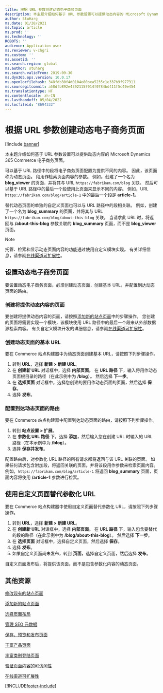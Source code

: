 ```yaml
---
title: 根据 URL 参数创建动态电子商务页面
description: 本主题介绍如何基于 URL 参数设置可以提供动态内容的 Microsoft Dynamics 365 Commerce 电子商务页面。
author: StuHarg
ms.date: 01/28/2021
ms.topic: article
ms.prod: ''
ms.technology: ''
ROBOTS: ''
audience: Application user
ms.reviewer: v-chgri
ms.custom: ''
ms.assetid: ''
ms.search.region: global
ms.author: stuharg
ms.search.validFrom: 2019-09-30
ms.dyn365.ops.version: 10.0.17
ms.openlocfilehash: 348fdb30f4d0104e80bea5235c1e337b9f977311
ms.sourcegitcommit: a58dfb892e43921157014f0784bd411f5c40e454
ms.translationtype: HT
ms.contentlocale: zh-CN
ms.lasthandoff: 05/04/2022
ms.locfileid: "8694332"
---
```

# <a name="create-dynamic-e-commerce-pages-based-on-url-parameters"></a>根据 URL 参数创建动态电子商务页面

[!include [banner](includes/banner.md)]

本主题介绍如何基于 URL 参数设置可以提供动态内容的 Microsoft Dynamics 365 Commerce 电子商务页面。

可以基于 URL 路径中的段将电子商务页面配置为提供不同的内容。 因此，该页面称为动态页面。 段用作检索页面内容的参数。 例如，创建了一个名为 **blog\_viewer** 的页面，并将其与 URL `https://fabrikam.com/blog` 关联。 然后可以基于 URL 路径中的最后一个段使用此页面来显示不同的内容。 例如，URL `https://fabrikam.com/blog/article-1` 中的最后一个段是 **article-1**。

替代动态页面的单独的自定义页面也可以与 URL 路径中的段相关联。 例如，创建了一个名为 **blog\_summary** 的页面，并将其与 URL `https://fabrikam.com/blog/about-this-blog` 关联。 当请求此 URL 时，将返回与 **/about-this-blog** 参数关联的 **blog\_summary** 页面，而不是 **blog\_viewer** 页面。

> [!NOTE]
> 托管、检索和显示动态页面内容的功能通过使用自定义模块实现。 有关详细信息，请参阅[在线渠道可扩展性](e-commerce-extensibility/overview.md)。

## <a name="set-up-a-dynamic-e-commerce-page"></a>设置动态电子商务页面

要设置动态电子商务页面，必须创建动态页面，创建基本 URL，并配置到达动态页面的路由。

### <a name="create-the-page-that-will-serve-dynamic-content"></a>创建将提供动态内容的页面

要创建将提供动态内容的页面，请按照[添加新的站点页面](add-new-page.md)中的步骤操作。 您创建的页面将需要实现一个模块，该模块使用 URL 路径中的最后一个段来从外部数据源检索内容。 有关自定义模块开发的详细信息，请参阅[在线渠道可扩展性](e-commerce-extensibility/overview.md)。

### <a name="create-the-base-url-for-the-dynamic-page"></a>创建动态页面的基本 URL

要在 Commerce 站点构建器中为动态页面创建基本 URL，请按照下列步骤操作。

1. 转到 **URL**，选择 **新建 \> 新建 URL**。
1. 在 **创建新 URL** 对话框中，选择 **内部页面**。 在 **URL 路径** 下，输入将用作动态页面根目录的路径（在此示例中为 **/blog**）。 然后选择 **下一步**。
1. 在 **选择页面** 对话框中，选择您创建的要用作动态页面的页面，然后选择 **保存**。
1. 选择 **发布**。

### <a name="configure-the-route-to-the-dynamic-page"></a>配置到达动态页面的路由

要在 Commerce 站点构建器中配置到达动态页面的路由，请按照下列步骤操作。

1. 转到 **站点设置 \> 扩展**。
1. 在 **参数化 URL 路径** 下，选择 **添加**，然后输入您在创建 URL 时输入的 URL 路径（在本示例中为 **/blog**）。
1. 选择 **保存并发布**。

配置路由后，对参数化 URL 路径的所有请求都将返回与该 URL 关联的页面。 如果任何请求包含附加段，将返回关联的页面，并将该段用作参数来检索页面内容。 例如，`https://fabrikam.com/blog/article-1` 将返回 **blog\_summary** 页面，页面内容将使用 **/article-1** 参数进行检索。

## <a name="override-a-parameterized-url-with-a-custom-page"></a>使用自定义页面替代参数化 URL

要在 Commerce 站点构建器中使用自定义页面替代参数化 URL，请按照下列步骤操作。

1. 转到 **URL**，选择 **新建 \> 新建 URL**。
1. 在 **创建新 URL** 对话框中，选择 **内部页面**。 在 **URL 路径** 下，输入包含要替代的段的路径（在此示例中为 **/blog/about-this-blog**）。 然后选择 **下一步**。
1. 在 **选择页面** 对话框中，选择自定义页面，然后选择 **保存**。
1. 选择 **发布**。
1. 如果自定义页面尚未发布，转到 **页面**，选择自定义页面，然后选择 **发布**。

自定义页面发布后，将提供该页面，而不是包含参数化内容的动态页面。

## <a name="additional-resources"></a>其他资源

[修改现有的站点页面](modify-existing-page.md)

[添加新的站点页面](add-new-page.md)

[选择页面布局](select-page-layouts.md)

[管理 SEO 元数据](manage-seo-metadata.md)

[保存、预览和发布页面](save-preview-publish-page.md)

[丰富产品页面](enrich-product-page.md)

[丰富类别登陆页面](enrich-category-page.md)

[验证页面内容的可访问性](verify-accessibility.md)

[在线渠道可扩展性](e-commerce-extensibility/overview.md)


[!INCLUDE[footer-include](../includes/footer-banner.md)]
